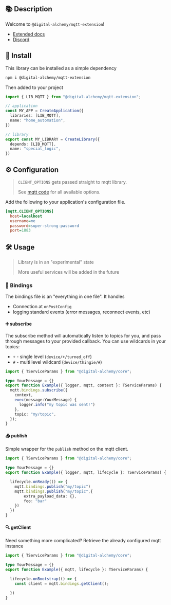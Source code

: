 ## 📚 Description

Welcome to `@digital-alchemy/mqtt-extension`!

- [Extended docs](https://docs.digital-alchemy.app/MQTT)
- [Discord](https://discord.gg/JkZ35Gv97Y)

## 💾 Install

This library can be installed as a simple dependency
```bash
npm i @digital-alchemy/mqtt-extension
```
Then added to your project
```typescript
import { LIB_MQTT } from "@digital-alchemy/mqtt-extension";

// application
const MY_APP = CreateApplication({
  libraries: [LIB_MQTT],
  name: "home_automation",
})

// library
export const MY_LIBRARY = CreateLibrary({
  depends: [LIB_MQTT],
  name: "special_logic",
})
```
## ⚙️ Configuration

> `CLIENT_OPTIONS` gets passed straight to mqtt library.
>
> See [mqtt code](https://github.com/mqttjs/MQTT.js/blob/9a18610daf7b350476c1d92347dc24f56882887b/src/lib/client.ts#L111) for all available options.

Add the following to your application's configuration file.

```ini
[mqtt.CLIENT_OPTIONS]
  host=localhost
  username=me
  password=super-strong-password
  port=1883
```
## 🛠 Usage

> Library is in an "experimental" state
>
> More useful services will be added in the future

### 🔄 Bindings

The bindings file is an "everything in one file". It handles
- Connection at `onPostConfig`
- logging standard events (error messages, reconnect events, etc)

#### ➕ subscribe

The subscribe method will automatically listen to topics for you, and pass through messages to your provided callback. You can use wildcards in your topics:
- `+` - single level  (`device/+/turned_off`)
- `#` - multi level wildcard (`device/thingie/#`)

```typescript
import { TServiceParams } from "@digital-alchemy/core";

type YourMessage = {}
export function Example({ logger, mqtt, context }: TServiceParams) {
  mqtt.bindings.subscribe({
    context,
    exec(message:YourMessage) {
      logger.info("my topic was sent!")
    },
    topic: "my/topic",
  });
}
```

#### 📤 publish

Simple wrapper for the `publish` method on the mqtt client.

```typescript
import { TServiceParams } from "@digital-alchemy/core";

type YourMessage = {}
export function Example({ logger, mqtt, lifecycle }: TServiceParams) {

  lifecycle.onReady(() => {
    mqtt.bindings.publish("my/topic")
    mqtt.bindings.publish("my/topic",{
	    extra_payload_data: {},
	    foo: "bar"
	})
  })
}
```

#### 🔍 getClient

Need something more complicated? Retrieve the already configured mqtt instance

```typescript
import { TServiceParams } from "@digital-alchemy/core";

type YourMessage = {}
export function Example({ mqtt, lifecycle }: TServiceParams) {

  lifecycle.onBootstrap(() => {
    const client = mqtt.bindings.getClient();

  })
}
```
